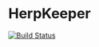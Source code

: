 # HerpKeeper

[![Build Status](https://travis-ci.org/herpkeeper/herp-keeper-web.svg?branch=master)](https://travis-ci.org/herpkeeper/herp-keeper-web)


